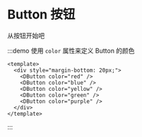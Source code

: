 # Button 按钮

从按钮开始吧

:::demo 使用 `color` 属性来定义 Button 的颜色

```vue
<template>
  <div style="margin-bottom: 20px;">
    <DButton color="red" />
    <DButton color="blue" />
    <DButton color="yellow" />
    <DButton color="green" />
    <DButton color="purple" />
  </div>
</template>
```

:::
